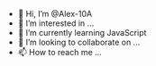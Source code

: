 - 👋 Hi, I’m @Alex-10A
- 👀 I’m interested in ...
- 🌱 I’m currently learning JavaScript
- 💞️ I’m looking to collaborate on ...
- 📫 How to reach me ...

<!---
Alex-10A/Alex-10A is a ✨ special ✨ repository because its `README.md` (this file) appears on your GitHub profile.
You can click the Preview link to take a look at your changes.
--->
